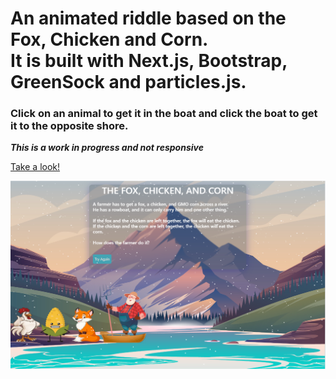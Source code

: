 <h1>An animated riddle based on the Fox, Chicken and Corn.<br>
It is built with Next.js, Bootstrap, GreenSock and particles.js.</h1>

<h3>Click on an animal to get it in the boat and click the boat to get it to the opposite shore.</h3>

***This is a work in progress and not responsive***

[Take a look!](https://gorgeous-rolypoly-35d7d5.netlify.app)

![Screen shot](/public/images/screen.png)



